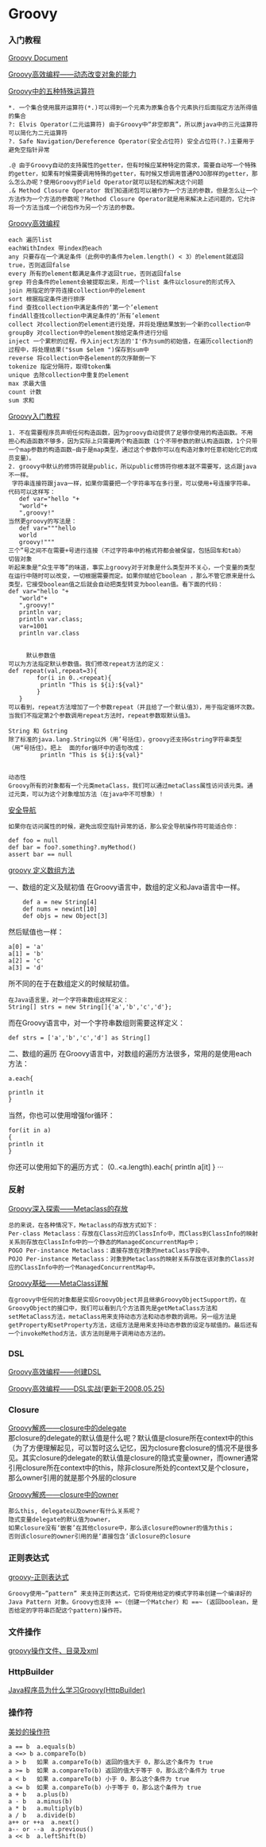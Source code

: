# Groovy

### 入门教程
[Groovy Document](http://groovy-lang.org/documentation.html)

[Groovy高效编程——动态改变对象的能力](http://developer.51cto.com/art/200710/58079_all.htm)

[Groovy中的五种特殊运算符](http://it.chinawin.net/softwaredev/article-1b104.html)

	*. 一个集合使用展开运算符(*.)可以得到一个元素为原集合各个元素执行后面指定方法所得值的集合 
	?: Elvis Operator(二元运算符) 由于Groovy中“非空即真”，所以原java中的三元运算符可以简化为二元运算符 
	?. Safe Navigation/Dereference Operator(安全占位符) 安全占位符(?.)主要用于避免空指针异常
	
	.@ 由于Groovy自动的支持属性的getter，但有时候应某种特定的需求，需要自动写一个特殊的getter，如果有时候需要调用特殊的getter，有时候又想调用普通POJO那样的getter，那么怎么办呢？使用Groovy的Field Operator就可以轻松的解决这个问题
	.& Method Closure Operator 我们知道闭包可以被作为一个方法的参数，但是怎么让一个方法作为一个方法的参数呢？Method Closure Operator就是用来解决上述问题的，它允许将一个方法当成一个闭包作为另一个方法的参数。


[Groovy高效编程](http://www.blogjava.net/BlueSUN/archive/2007/08/26/139460.html)

	each 遍历list
	eachWithIndex 带index的each
	any 只要存在一个满足条件（此例中的条件为elem.length() < 3）的element就返回true，否则返回false
	every 所有的element都满足条件才返回true，否则返回false
	grep 符合条件的element会被提取出来，形成一个list 条件以closure的形式传入
	join 用指定的字符连接collection中的element
	sort 根据指定条件进行排序
	find 查找collection中满足条件的‘第一个’element
	findAll查找collection中满足条件的‘所有’element
	collect 对collection的element进行处理，并将处理结果放到一个新的collection中
	groupBy 对collection中的element按给定条件进行分组
	inject 一个累积的过程，传入inject方法的'I'作为sum的初始值，在遍历collection的过程中，将处理结果("$sum $elem ")保存到sum中
	reverse 将collection中各element的次序颠倒一下
	tokenize 指定分隔符，取得token集
	unique 去除collection中重复的element
	max 求最大值
	count 计数
	sum 求和





[Groovy入门教程](http://blog.csdn.net/kmyhy/article/details/4200563)

	1. 不在需要程序员声明任何构造函数，因为groovy自动提供了足够你使用的构造函数。不用担心构造函数不够多，因为实际上只需要两个构造函数（1个不带参数的默认构造函数，1个只带一个map参数的构造函数—由于是map类型，通过这个参数你可以在构造对象时任意初始化它的成员变量）。
	2. groovy中默认的修饰符就是public，所以public修饰符你根本就不需要写，这点跟java不一样。
	 字符串连接符跟java一样，如果你需要把一个字符串写在多行里，可以使用+号连接字符串。代码可以这样写：
       def var="hello "+
       "world"+
       ",groovy!"
	当然更groovy的写法是：
       def var="""hello
       world
       groovy!"""
	三个”号之间不在需要+号进行连接（不过字符串中的格式符都会被保留，包括回车和tab）
	切皆对象
	听起来象是“众生平等”的味道，事实上groovy对于对象是什么类型并不关心，一个变量的类型在运行中随时可以改变，一切根据需要而定。如果你赋给它boolean ，那么不管它原来是什么类型，它接受boolean值之后就会自动把类型转变为boolean值。看下面的代码：
	def var="hello "+
       "world"+
       ",groovy!"
       println var;
       println var.class;
       var=1001
       println var.class
       
       
         默认参数值
	可以为方法指定默认参数值。我们修改repeat方法的定义：
	def repeat(val,repeat=3){
            for(i in 0..<repeat){
             println "This is ${i}:${val}"
            }
       }
	可以看到，repeat方法增加了一个参数repeat（并且给了一个默认值3），用于指定循环次数。
	当我们不指定第2个参数调用repeat方法时，repeat参数取默认值3。

	String 和 Gstring
	除了标准的java.lang.String以外（用’号括住），groovy还支持Gstring字符串类型（用“号括住）。把上	面的for循环中的语句改成：
             println "This is ${i}:${val}"
             
             
    动态性
	Groovy所有的对象都有一个元类metaClass，我们可以通过metaClass属性访问该元类。通过元类，可以为这个对象增加方法（在java中不可想象）！
	

[安全导航](http://www.cnblogs.com/rollenholt/p/3349052.html)

	如果你在访问属性的时候，避免出现空指针异常的话，那么安全导航操作符可能适合你：

	def foo = null
	def bar = foo?.something?.myMethod()
	assert bar == null

 [groovy 定义数组方法](http://zhidao.baidu.com/question/1925109968157524147.html)

 一、数组的定义及赋初值
在Groovy语言中，数组的定义和Java语言中一样。

	    def a = new String[4]
	    def nums = newint[10]
	    def objs = new Object[3]

然后赋值也一样：

	a[0] = 'a'
	a[1] = 'b'
	a[2] = 'c'
	a[3] = 'd'

所不同的在于在数组定义的时候赋初值。

	在Java语言里，对一个字符串数组这样定义：
	String[] strs = new String[]{'a','b','c','d'};

而在Groovy语言中，对一个字符串数组则需要这样定义：

	def strs = ['a','b','c','d'] as String[]


 二、数组的遍历
在Groovy语言中，对数组的遍历方法很多，常用的是使用each方法：

	a.each{

	println it
	}

当然，你也可以使用增强for循环：

	for(it in a)
	{
	println it
	}

你还可以使用如下的遍历方式：
	(0..<a.length).each{
	println a[it]
	}
	···

### 反射
[Groovy深入探索——Metaclass的存放](http://www.blogjava.net/johnnyjian/archive/2010/03/19/315962.html)

	总的来说，在各种情况下，Metaclass的存放方式如下： 
	Per-class Metaclass：存放在Class对应的ClassInfo中，而Class到ClassInfo的映射关系则存放在ClassInfo中的一个静态的ManagedConcurrentMap中；
	POGO Per-instance Metaclass：直接存放在对象的metaClass字段中。
	POJO Per-instance Metaclass：对象到Metaclass的映射关系存放在该对象的Class对应的ClassInfo中的一个ManagedConcurrentMap中。

[Groovy基础——MetaClass详解](http://attis-wong-163-com.iteye.com/blog/1235880)

	在groovy中任何的对象都是实现GroovyObject并且继承GroovyObjectSupport的，在GroovyObject的接口中，我们可以看到几个方法首先是getMetaClass方法和setMetaClass方法，metaClass用来支持动态方法和动态参数的调用。另一组方法是getProperty和setProperty方法，这组方法是用来支持动态参数的设定与赋值的。最后还有一个invokeMethod方法，该方法则是用于调用动态方法的。
	
	
### DSL
[Groovy高效编程——创建DSL](http://www.blogjava.net/BlueSUN/archive/2008/05/17/201026.html)

[Groovy高效编程——DSL实战(更新于2008.05.25)](http://www.blogjava.net/BlueSUN/archive/2008/05/24/202609.html)	

### Closure	
	
[Groovy解惑——closure中的delegate](http://www.blogjava.net/BlueSUN/archive/2007/12/22/169580.html)	
	那closure的delegate的默认值是什么呢？默认值是closure所在context中的this（为了方便理解起见，可以暂时这么记忆，因为closure套closure的情况不是很多见。其实closure的delegate的默认值是closure的隐式变量owner，而owner通常引用closure所在context中的this，除非closure所处的context又是个closure，那么owner引用的就是那个外层的closure


[Groovy解惑——closure中的owner](http://www.blogjava.net/BlueSUN/archive/2007/12/archive/2007/12/23/169683.html)

	那么this, delegate以及owner有什么关系呢？
	隐式变量delegate的默认值为owner，
	如果closure没有‘嵌套’在其他closure中，那么该closure的owner的值为this；
	否则该closure的owner引用的是‘直接包含’该closure的closure
	



### 正则表达式
[groovy-正则表达式](http://www.cnblogs.com/rollenholt/p/3349060.html)

	Groovy使用~”pattern” 来支持正则表达式，它将使用给定的模式字符串创建一个编译好的Java Pattern 对象。Groovy也支持 =~（创建一个Matcher）和 ==~ (返回boolean，是否给定的字符串匹配这个pattern)操作符。
	
### 文件操作
[groovy操作文件、目录及xml](http://it.chinawin.net/softwaredev/article-e4.html)


### HttpBuilder
[Java程序员为什么学习Groovy(HttpBuilder)](http://www.jianshu.com/p/a519bbd6e26c)


### 操作符
[美妙的操作符](http://www.ibm.com/developerworks/cn/java/j-pg10255.html)

	a == b	a.equals(b)
	a <=> b	a.compareTo(b)
	a > b	如果 a.compareTo(b) 返回的值大于 0，那么这个条件为 true
	a >= b	如果 a.compareTo(b) 返回的值大于等于 0，那么这个条件为 true
	a < b	如果 a.compareTo(b) 小于 0，那么这个条件为 true
	a <= b	如果 a.compareTo(b) 小于等于 0，那么这个条件为 true
	a + b	a.plus(b)
	a - b	a.minus(b)
	a * b	a.multiply(b)
	a / b	a.divide(b)
	a++ or ++a	a.next()
	a-- or --a	a.previous()
	a << b	a.leftShift(b)

	


